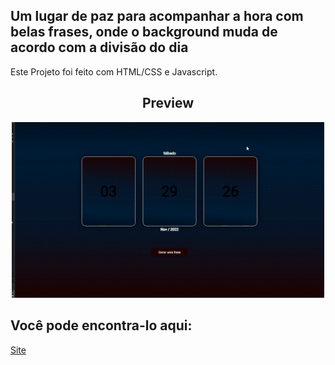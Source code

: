 ## Um lugar de paz para acompanhar a hora com belas frases, onde o background muda de acordo com a divisão do dia

Este Projeto foi feito com HTML/CSS e Javascript.

<h2 align="center"><strong>Preview</strong></h2>
<div align="center">
<img width=500px src="https://raw.githubusercontent.com/frontRocha/ThinkOver/master/demonstracao.gif" />
</div>

## Você pode encontra-lo aqui:

<a href="https://thinkover.vercel.app">Site</a>
